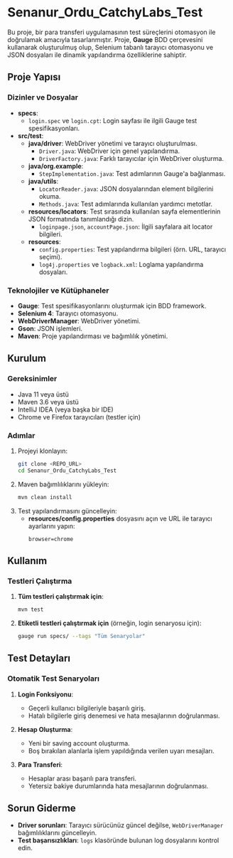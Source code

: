 # Senanur_Ordu_CatchyLabs_Test

Bu proje, bir para transferi uygulamasının test süreçlerini otomasyon ile doğrulamak amacıyla tasarlanmıştır. Proje, **Gauge** BDD çerçevesini kullanarak oluşturulmuş olup, Selenium tabanlı tarayıcı otomasyonu ve JSON dosyaları ile dinamik yapılandırma özelliklerine sahiptir.

## Proje Yapısı

### Dizinler ve Dosyalar
- **specs**:
    - `login.spec` ve `login.cpt`: Login sayfası ile ilgili Gauge test spesifikasyonları.
- **src/test**:
    - **java/driver**: WebDriver yönetimi ve tarayıcı oluşturulması.
        - `Driver.java`: WebDriver için genel yapılandırma.
        - `DriverFactory.java`: Farklı tarayıcılar için WebDriver oluşturma.
    - **java/org.example**:
        - `StepImplementation.java`: Test adımlarının Gauge'a bağlanması.
    - **java/utils**:
        - `LocatorReader.java`: JSON dosyalarından element bilgilerini okuma.
        - `Methods.java`: Test adımlarında kullanılan yardımcı metotlar.
    - **resources/locators**: Test sırasında kullanılan sayfa elementlerinin JSON formatında tanımlandığı dizin.
        - `loginpage.json`, `accountPage.json`: İlgili sayfalara ait locator bilgileri.
    - **resources**:
        - `config.properties`: Test yapılandırma bilgileri (örn. URL, tarayıcı seçimi).
        - `log4j.properties` ve `logback.xml`: Loglama yapılandırma dosyaları.

### Teknolojiler ve Kütüphaneler
- **Gauge**: Test spesifikasyonlarını oluşturmak için BDD framework.
- **Selenium 4**: Tarayıcı otomasyonu.
- **WebDriverManager**: WebDriver yönetimi.
- **Gson**: JSON işlemleri.
- **Maven**: Proje yapılandırması ve bağımlılık yönetimi.

## Kurulum

### Gereksinimler
- Java 11 veya üstü
- Maven 3.6 veya üstü
- IntelliJ IDEA (veya başka bir IDE)
- Chrome ve Firefox tarayıcıları (testler için)

### Adımlar
1. Projeyi klonlayın:
   ```bash
   git clone <REPO_URL>
   cd Senanur_Ordu_CatchyLabs_Test
   ```
2. Maven bağımlılıklarını yükleyin:
   ```bash
   mvn clean install
   ```
3. Test yapılandırmasını güncelleyin:
    - **resources/config.properties** dosyasını açın ve URL ile tarayıcı ayarlarını yapın:
      ```properties
      browser=chrome
      ```

## Kullanım

### Testleri Çalıştırma
1. **Tüm testleri çalıştırmak için**:
   ```bash
   mvn test
   ```
2. **Etiketli testleri çalıştırmak için** (örneğin, login senaryosu için):
   ```bash
   gauge run specs/ --tags "Tüm Senaryolar"
   ```


## Test Detayları

### Otomatik Test Senaryoları
1. **Login Fonksiyonu**:
    - Geçerli kullanıcı bilgileriyle başarılı giriş.
    - Hatalı bilgilerle giriş denemesi ve hata mesajlarının doğrulanması.

2. **Hesap Oluşturma**:
    - Yeni bir saving account oluşturma.
    - Boş bırakılan alanlarla işlem yapıldığında verilen uyarı mesajları.

3. **Para Transferi**:
    - Hesaplar arası başarılı para transferi.
    - Yetersiz bakiye durumlarında hata mesajlarının doğrulanması.


## Sorun Giderme
- **Driver sorunları**: Tarayıcı sürücünüz güncel değilse, `WebDriverManager` bağımlılıklarını güncelleyin.
- **Test başarısızlıkları**: `logs` klasöründe bulunan log dosyalarını kontrol edin.





